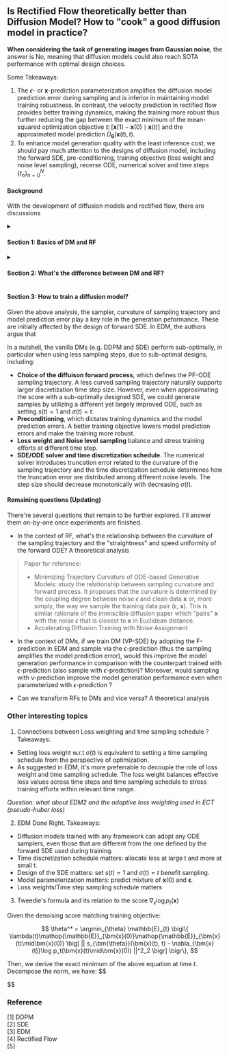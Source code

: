 ## Is Rectified Flow theoretically better than Diffusion Model? How to "cook" a good diffusion model in practice?

**When considering the task of generating images from Gaussian noise**, the answer is No, meaning that diffusion models could also reach SOTA performance with optimal design choices.

Some Takeaways:
1. The $\epsilon$- or $\bm{x}$-prediction parameterization amplifies the diffusion model prediction error during sampling and is inferior in maintaining model training robustness. In contrast, the velocity prediction in rectified flow provides better training dynamics, making the training more robust thus further reducing the gap between the exact minimum of the mean-squared optimization objective $\mathop{\mathbb{E}}[\bm{x}(1) - \bm{x}(0)\mid\bm{x}(t)]$ and the approximated model prediction $D_{\bm{\theta}}(\bm{x}(t),t)$.
3. To enhance model generation quality with the least inference cost, we should pay much attention to the designs of diffusion model, including the forward SDE, pre-conditioning, training objective (loss weight and noise level sampling), recerse ODE, numerical solver and time steps $\{t_n\}_{n=0}^N$.

#### Background
With the development of diffusion models and rectified flow, there are discussions 



<!-- <details>
  <summary><h3>Section 1:  What's the connection between Rectified Flow and Diffusion Model?</h3></summary> -->

<details>
    <summary> <h4>Section 1: Basics of DM and RF </h4></summary>

Let's first revisit the mathmatical details of diffusion model and rectified flow. If you are familiar with them, feel free to jump to Section 2. Otherwise, you could also refer to the other blogs that introduces [rectified flow]() and [diffusion models]() in detail.

**Diffusion Model** 

A diffusion model is mathematically defined by the forward process. In SDE, the forward SDE can be written as:

$$
    d\bm{x}=f(\bm{x},t)dt + g(t)d\bm{w},
$$
where $f(\cdot,t): R^{d}\rightarrow R^{d}$ is a vector-valued function known as the **drift** coefficient of $\bm{x}(t)$, $g(t): R\rightarrow R$ is a scalar function known as the **diffusion** coefficient of  $\bm{x}(t)$, and $\bm{w}$ is the standard Wiener process. 
When sampling along the forward process, we could generate a series of samples $\{\bm{x}(t)\}_{t=0}^{T}$ indexed by a continous time variable $t\in[0, T]$, such that $\bm{x}(0) \sim p_0$ and $\bm{x}(T) \sim p_T$. $p_0$ is the target data distribution for which we have i.i.d samples for training our model, while $p_T$ is commonly chosen as a Gaussian distribution $\mathcal{N}(0, \sigma(T)^2\mathbf{I})$.

Given the forward SDE, we have the corresponding reverse SDE that starts from $p_T$ to $p_0$.

$$
     d\bm{x}=(f(\bm{x},t)-g(t)^2\nabla_x\log p_t(\bm{x}))dt + g(t)d\bar{\bm{w}}.
$$
Here, $\bar{\bm{w}}$ is the standard Wiener process when time flow backwards from $T$ to $0$. $dt$ is an infinitesimal negative timestep. $p_t(\bm{x})$ denotes the probability distribution of sample $\bm{x}(t)$ at time step $t$. As a result, given the score function at time step $t$, we can sample along the reverse process and simulate to generate data from $p_0$.

The score of the marginal distribution can be approximated by the following score matching objective:

$$
\theta^* = \argmin_\theta  \mathop{\mathbb{E}}_{t} \bigl\{ \lambda(t)\mathop{\mathbb{E}}_{\bm{x}(0)}\mathop{\mathbb{E}}_{\bm{x}(t)\mid\bm{x}(0)} \big[ || s_{\bm{\theta}}(\bm{x}(t), t) - \nabla_{\bm{x}(t)}\log p_t(\bm{x}(t)\mid\bm{x}(0)) ||^2_2 \bigr] \bigr\}, 
\tag{1}
$$

where $\lambda(t)$ is a weighting funciton, $t$ is uniformly sampled over $[0,T]$, $\bm{x}(0)\sim p_0(\bm{x})$, $\bm{x}(t) \sim p_{0t}(\bm{x}(t)\mid\bm{x}(0))$, which denotes the transition kernel from $0$ to $t$. It has the general form:

$$
p_{0t}(\bm{x}(t)\mid\bm{x}(0)) = \mathcal{N}(\bm{x}(t);s(t)\bm{x}(0), s(t)^2\sigma(t)^2\mathbf{I}),
$$
where 

$$
    s(t) = \exp(\int_0^t{f(\xi)d\xi}), \sigma(t) = \sqrt{\int_0^t{\frac{g(\xi)^2}{s(\xi)^2}}d\xi},
$$
where we assume a linear drift coefficient: $f(\bm{x}, t) = f(t)\bm{x}$.
<!-- The training objective ensures that the optimal solution $\bm{s_\theta^*}(\bm{x}(t), t)$ equals $\nabla_x\log p_t(\bm{x})$ for almost all $\bm{x}$ and $t$. -->

Given the definition of the transition kernel, the score of the conditional distribution can be decomposed as: 

$$
    \nabla_{\bm{x}(t)}\log p_t(\bm{x}(t)\mid\bm{x}(0)) = \frac{\bm{x}(t)-s(t)\bm{x}(0)}{s(t)^2\sigma(t)^2}.
$$
In practice, we typically parameterize the score model $s_{\bm{\theta}}(\bm{x}(t), t)$ as $\epsilon$-prediction or $x$-prediction. Namely:
$s_{\bm{\theta}}(\bm{x}(t), t) = -\frac{D_{\bm{\theta}}(\bm{x}(t),t)}{s(t)\sigma(t)}$ or $s_{\bm{\theta}}(\bm{x}(t), t) = -\frac{\bm{x}(t)-s(t)D_{\bm{\theta}}(\bm{x}(t),t)}{s(t)^2\sigma(t)^2}$.


For brevity, we consider the diffusion model defined in EDM, where $f(\bm{x}, t)=0$ and $g(t)=\sqrt{2t}$, $t\in[T_{min}, T_{max}]$, $T_{min}=0.002$ and $T_{max}=80$. As a result, we have $s(t)=1$ and $\sigma(t)=t$. The $\epsilon$-prediction and $x$-prediction parameterization can be written as: $s_{\bm{\theta}}(\bm{x}(t), t) = -\frac{D_{\bm{\theta}}(\bm{x}(t),t)}{t}$ and $s_{\bm{\theta}}(\bm{x}(t), t) = -\frac{\bm{x}(t)-D_{\bm{\theta}}(\bm{x}(t),t)}{t^2}$ respectively.


**Rectified FLow**

Rather than starting from SDE training to ODE sampling as in diffusion models, the rectified flow proposes approximating a forward ODE with a velocity model $v_{\bm{\theta}}$. The forward ODE is defined as

$$
    \frac{d\bm{x}(t)}{dt} = \bm{x}(1) - \bm{x}(0),
$$
where $t\in[0,1]$, $\bm{x}(1)\sim\mathcal{N}(0,\mathbf{I})$, $\bm{x}(0)\sim p_0$. The above ODE moves sample $\bm{x}(0)$ from $p_0$ to $\bm{x}(1)$ in $\mathcal{N}(0,\mathbf{I})$. To transport backwards from $\mathcal{N}(0,\mathbf{I})$ to $p_0$, it proposes to approximate an ODE that yields the same marginal distribution of $\bm{x}(t)$ as the above equation. The training objective is

$$
    \argmin_{\theta}\int_0^1\mathop{\mathbb{E}}\bigl[||(\bm{x}(1)-\bm{x}(0)) - v_{\bm{\theta}}(\bm{x}(t), t)  ||^2_2\bigr]dt, \quad\text{with}\quad\bm{x}(t) = t\bm{x}(1) - (1-t)\bm{x}(0). \tag{2}
$$


</details>

<details>
    <summary> <h4> Section 2: What's the difference between DM and RF? </h4></summary>

When parameterizing the score model with the $\bm{\epsilon}$- or $x$-prediction, DMs are dictated to predict the noise $\bm{\epsilon}$ or $\bm{x}(0)$ at time step $t$. Considering that these two parameterizations only result in different optimization weight coefficient, without loss of generality, let's focus on the weakness of the $\bm{\epsilon}$-prediction formulation. With the $\bm{\epsilon}$-prediction model parameterization, the signal is reconstructed via $\hat{\bm{x}}(0)=\bm{x}(t) - t\cdot D_{\bm{\theta}}(\bm{x}(t),t)$. This leads to the model prediction eror being magnified by a factor of $t$, which introduces excessive error during early sampling process and results in poor sample generation quality in particular when the total discretization steps is small.

In contrast, RFs train $D_{\bm{\theta}}(\bm{x}(t), t)$, $t\in[0,1]$, to predict the velocity $\bm{x}(1)-\bm{x}(0)$. During sampling, we traverse backwards in time step-by-step via:

$$
    \bm{x}(t_{n-1}) = \bm{x}(t_n) - t\cdot D_{\bm{\theta}}(\bm{x}(t_n), t_n),\quad\text{with}\ n\in[0,N]
$$

Although the model prediction is also multiplied by a coefficient $t$, the prediction error remains constrained. This is because $t$ ranges in $[0,1]$ in RFs. In addition, the RFs' training velocity objective also provides a practically better training dynamics by making the training more robust, reducing unexpected prediction error made by $D_{\bm{\theta}}$. To demonstrate this, we decompose the training objective in Equation 2 at time $t$ into a irreducible constant error and approximation error:

$$
   \mathop{\mathbb{E}}\bigl[\underbrace{||(\bm{x}(1) - \bm{x}(0)) - \mathop{\mathbb{E}}[\bm{x}(1) - \bm{x}(0) \mid \bm{x}(t)] ||^2_2}_{\text{irreducible constant error}} + \underbrace{||v_{\bm{\theta}}(\bm{x}(t), t) - \mathop{\mathbb{E}}[\bm{x}(1) - \bm{x}(0) \mid \bm{x}(t)]||^2_2}_{\text{approximation error}} \bigr].
$$
The irreducible constant error is the lower bound of the optimization objective at time $t$ while the approximation error determines how good the model performs. An optimal training dynamics largely benefits model convergence and pushes the approximation error to near zero. The analysis on the decomposed training objective is also applicable to diffusion models, where the optimal solution for Equation 1 is $\mathop{\mathbb{E}}[\bm{x}(0) \mid\bm{x}(t)]$ .

For diffusion model, to mitigate model prediction error during training and bring it under control during sampling, it's more reasonable to predict the expected signal $\hat{\bm{x}}(0)$ directly at large $t$.
As a result, EDM proposes to predict a mixture of noise and clean image at different $t$.
Specifically, it parameterizes

$$
s_{\bm{\theta}}(\bm{x}(t), t) = -\frac{\bm{x}(t)-[c_{out}(t)*D_{\bm{\theta}}(\bm{x}(t),t) + c_{skip}\bm{x}(t)]}{t^2},
$$
where $c_{out}(t)$ and $c_{skip}(t)$ is the scalar function. The training objective becomes:

$$
    \argmin_\theta \mathop{\mathbb{E}}\bigl[c_{out}(t)^2\cdot ||D_{\bm{\theta}}(\bm{x}(t),t) - \frac{1}{c_{out}}(\bm{x}_0 - c_{skip}\bm{x}(t) ) ||^{2}_{2} \bigr]
$$

As demonstrated in Figure 1, for $c_{out}(t)$ and $c_{skip}(t)$ are chosen such that the variance of effective target equals to 1: $Var[\frac{1}{c_{out}}(\bm{x}_0 - c_{skip}\bm{x}(t)]=1$. Besides, when $t=T_{max}$, $c_{skip}(t)=0$, $D_{\bm{\theta}}$ predicts signal $\bm{x}(0)$; when $t=T_{min}$, $c_{out}(t)=0$, $D_{\bm{\theta}}$ predicts $\bm{\epsilon}$. The above design ensures the model prediction error is amplified as little as possible across all time steps. By adopting the parameterization and preconditioning, the training is more stable and robust, as evidenced by the experiments in EDM (Table 2 in EDM).

<img src="cskip_cout.png" width=400 style="display:block; margin:auto"> 

</details>


#### Section 3: How to train a diffusion model?

Given the above analysis, the sampler, curvature of sampling trajectory and model prediction error play a key role in the generation peformance. These are initially affected by the design of forward SDE. In EDM, the authors argue that



In a nutshell, the vanilla DMs (e.g. DDPM and SDE) perform sub-optimally, in particular when using less sampling steps, due to sub-optimal designs, including:

- **Choice of the diffuison forward process**, which defines the PF-ODE sampling trajectory. A less curved sampling trajectory naturally supports larger discretization time step size. However, even when approximating the score with a sub-optimally designed SDE, we could generate samples by utilizing a different yet largely improved ODE, such as setting $s(t)=1$ and $\sigma(t)=t$.
- **Preconditioning**, which dictates training dynamics and the model prediction errors. A better training objective lowers model prediction errors and make the training more robust.
- **Loss weight and Noise level sampling** balance and stress training efforts at different time step.
- **SDE/ODE solver and time discretization schedule**. The numerical solver introduces truncation error related to the curvature of the sampling trajectory and the time discretization schedule determines how the truncation error are distributed among different noise levels. The step size should decrease monotonically with decreasing $\sigma(t)$.

<!-- <details>
    <summary><h4> Section 3: Remaining questions (Updating) </h4> </summary> -->

####  Remaining questions (Updating) 
There're several questions that remain to be further explored. I'll answer them on-by-one once experiments are finished. 

- In the context of RF, what's the relationship between the curvature of the sampling trajectory and the "straightness" and speed uniformity of the forward ODE? A theoretical analysis

> Paper for reference: 
> - Minimizing Trajectory Curvature of ODE-based Generative Models: study the relationship between sampling curvature and forward process. It proposes that the curvature is determined by the coupling degree between noise $\epsilon$ and clean data $\bm{x}$ or, more simply, the way we sample the training data pair ($\epsilon$, $\bm{x}$). This is similar rationale of the immiscible diffusion paper which "pairs" $\bm{x}$ with the noise $\epsilon$ that is closest to $\bm{x}$ in Euclidean distance.
> - Accelerating Diffusion Training with Noise Assignment

- In the context of DMs, if we train DM (VP-SDE) by adopting the F-prediction in EDM and sample via the $\epsilon$-prediction (thus the sampling amplifies the model prediction error), would this improve the model generation performance in comparison with the counterpart trained with $\epsilon$-prediction (also sample with $\epsilon$-prediction)? Moreover, would sampling with v-prediction improve the model generation performance even when parameterized with $\epsilon$-prediction ?

- Can we transform RFs to DMs and vice versa? A theoretical analysis

### Other interesting topics
1. Connections between Loss weighting and time sampling schedule？
Takeaways:
- Setting loss weight w.r.t $\sigma(t)$ is equivalent to setting a time sampling schedule from the perspective of optimization.
- As suggested in EDM, it's more preferrable to decouple the role of loss weight and time sampling schedule. The loss weight balances effective loss values across time steps and time sampling schedule to stress training efforts within relevant time range.

*Question: what about EDM2 and the adaptive loss weighting used in ECT (pseudo-huber loss)*

2. EDM Done Right. Takeaways:
- Diffusion models trained with any framework can adopt any ODE samplers, even those that are different from the one defined by the forward SDE used during training.
- Time discretization schedule matters: allocate less at large t and more at small t.
- Design of the SDE matters: set $s(t)=1$ and $\sigma(t)=t$ benefit sampling.
- Model parameterization matters: predict mixture of $\bm{x}(0)$ and $\bm{\epsilon}$.
- Loss weights/Time step sampling schedule matters

3. Tweedie's formula and its relation to the score $\nabla_x\log p_t(\bm{x})$

Given the denoising score matching training objective:

$$
\theta^* = \argmin_{\theta}  \mathbb{E}_{t} \bigl\{ \lambda(t)\mathop{\mathbb{E}}_{\bm{x}(0)}\mathop{\mathbb{E}}_{\bm{x}(t)\mid\bm{x}(0)} \big[ || s_{\bm{\theta}}(\bm{x}(t), t) - \nabla_{\bm{x}(t)}\log p_t(\bm{x}(t)\mid\bm{x}(0)) ||^2_2 \bigr] \bigr\},
$$

Then, we derive the exact minimum of the above equation at time $t$. Decompose the norm, we have:
$$

$$


### Reference
[1] DDPM  
[2] SDE  
[3] EDM  
[4] Rectified Flow  
[5] 

<!-- </details> -->

<!-- </details> -->


<!-- <details>
  <summary><h3>Section2: Connections between Loss weighting and time sampling schedule</h3></summary>

<details> -->